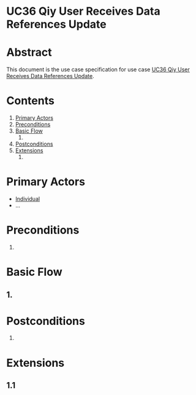 # UC36 Qiy User Receives Data References Update

# Abstract

This document is the use case specification for use case [UC36 Qiy User Receives Data References Update](UC36%20Qiy%20User%20Receives%20Data%20References%20Update.md).

# Contents


1. [Primary Actors](#primary-actors)
1. [Preconditions](#preconditions)
1. [Basic Flow](#basic-flow)
	1. [](#1-)
1. [Postconditions](#postconditions)
1. [Extensions](#extensions)
	1. [](#11-)

# Primary Actors

* [Individual](../Definitions.md#individual)
* ...

# Preconditions

1.

# Basic Flow

## 1. 

# Postconditions

1.

# Extensions

## 1.1

